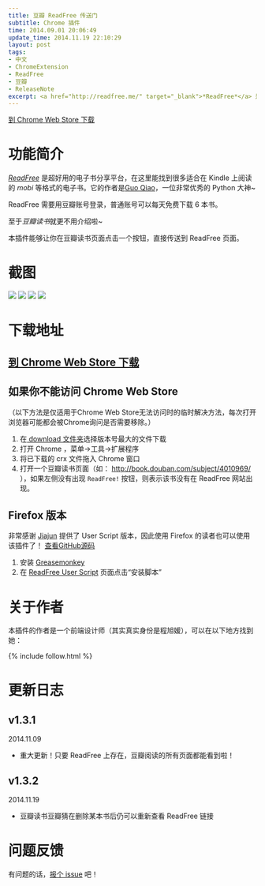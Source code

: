 ```yaml
---
title: 豆瓣 ReadFree 传送门
subtitle: Chrome 插件
time: 2014.09.01 20:06:49
update_time: 2014.11.19 22:10:29
layout: post
tags:
- 中文
- ChromeExtension
- ReadFree
- 豆瓣
- ReleaseNote
excerpt: <a href="http://readfree.me/" target="_blank">*ReadFree*</a> 是超好用的电子书分享平台，在这里能找到很多适合在 Kindle 上阅读的 *mobi* 等格式的电子书。至于*豆瓣读书*就更不用介绍啦~ 本插件能够让你在豆瓣读书页面点击一个按钮，直接传送到 ReadFree 页面。<a href="https://chrome.google.com/webstore/detail/%E8%B1%86%E7%93%A3readfree%E4%BC%A0%E9%80%81%E9%97%A8/nnijmebffagpcclklhofdkjeimnmckjp?hl=en&gl=CN" target="_blank" onclick="_gaq.push(['_trackEvent', 'ToChromeStore', 'readfree', window.location.pathname]);">到 Chrome Web Store 下载 </a>
---
```


<p class="no-indent"><a class="button" href="https://chrome.google.com/webstore/detail/%E8%B1%86%E7%93%A3readfree%E4%BC%A0%E9%80%81%E9%97%A8/nnijmebffagpcclklhofdkjeimnmckjp?hl=en&gl=CN" target="_blank" onclick="_gaq.push(['_trackEvent', 'ToChromeStore', 'readfree', window.location.pathname]);">到 Chrome Web Store 下载</a></p>

# 功能简介

<a href="http://readfree.me/" target="_blank">*ReadFree*</a> 是超好用的电子书分享平台，在这里能找到很多适合在 Kindle 上阅读的 *mobi* 等格式的电子书。它的作者是<a href="http://guoqiao.me/" target="_blank">Guo Qiao</a>，一位非常优秀的 Python 大神~

ReadFree 需要用豆瓣账号登录，普通账号可以每天免费下载 6 本书。

至于*豆瓣读书*就更不用介绍啦~

本插件能够让你在豆瓣读书页面点击一个按钮，直接传送到 ReadFree 页面。

# 截图

<img src="{{ site.url }}/img/loading.gif" data-src="https://raw.githubusercontent.com/Ovilia/readfree-chrome-extension/master/res/screenshot.png" />

<img src="{{ site.url }}/img/loading.gif" data-src="https://raw.githubusercontent.com/Ovilia/readfree-chrome-extension/master/res/screenshot-1.png" />

<img src="{{ site.url }}/img/loading.gif" data-src="https://raw.githubusercontent.com/Ovilia/readfree-chrome-extension/master/res/screenshot-2.png" />

<img src="{{ site.url }}/img/loading.gif" data-src="https://raw.githubusercontent.com/Ovilia/readfree-chrome-extension/master/res/screenshot-3.png" />

# 下载地址

## <a href="https://chrome.google.com/webstore/detail/%E8%B1%86%E7%93%A3readfree%E4%BC%A0%E9%80%81%E9%97%A8/nnijmebffagpcclklhofdkjeimnmckjp?hl=en&gl=CN" target="_blank" onclick="_gaq.push(['_trackEvent', 'ToChromeStore', 'readfree', window.location.pathname]);">到 Chrome Web Store 下载</a>

## 如果你不能访问 Chrome Web Store

（以下方法是仅适用于Chrome Web Store无法访问时的临时解决方法，每次打开浏览器可能都会被Chrome询问是否需要移除。）

1. 在<a href="https://github.com/Ovilia/readfree-chrome-extension/tree/master/download"> download 文件夹</a>选择版本号最大的文件下载
2. 打开 Chrome ，菜单->工具->扩展程序
3. 将已下载的 crx 文件拖入 Chrome 窗口
4. 打开一个豆瓣读书页面（如： http://book.douban.com/subject/4010969/ ），如果左侧没有出现 `ReadFree!` 按钮，则表示该书没有在 ReadFree 网站出现。

## Firefox 版本

非常感谢 <a href="https://github.com/JiajunW" target="_blank">Jiajun</a> 提供了 User Script 版本，因此使用 Firefox 的读者也可以使用该插件了！ <a href="https://github.com/JiajunW/douban2readfree" target="_blank">查看GitHub源码</a>

1. 安装 <a href="https://addons.mozilla.org/en-UgS/firefox/addon/greasemonkey/" target="_blank">Greasemonkey</a>
2. 在 <a href="https://greasyfork.org/zh-CN/scripts/4905-%E8%B1%86%E7%93%A3-readfree-%E4%BC%A0%E9%80%81%E9%97%A8" target="_blank">ReadFree User Script</a> 页面点击“安装脚本”

# 关于作者

本插件的作者是一个前端设计师（其实真实身份是程旭媛），可以在以下地方找到她：

{% include follow.html %}

# 更新日志

## v1.3.1

2014.11.09

- 重大更新！只要 ReadFree 上存在，豆瓣阅读的所有页面都能看到啦！

## v1.3.2

2014.11.19

- 豆瓣读书豆瓣猜在删除某本书后仍可以重新查看 ReadFree 链接

# 问题反馈

有问题的话，<a href="https://github.com/Ovilia/readfree-chrome-extension/issues/new">报个 issue</a> 吧！
